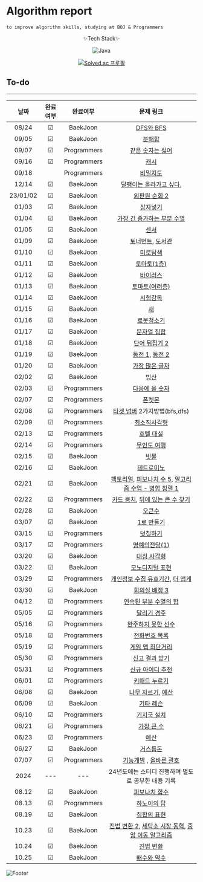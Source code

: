 # Algorithm report

    to improve algorithm skills, studying at BOJ & Programmers

<center>
✨Tech Stack✨

![Java](https://img.shields.io/badge/java-%23ED8B00.svg?style=for-the-badge&logo=java&logoColor=white)

[![Solved.ac
프로필](http://mazassumnida.wtf/api/v2/generate_badge?boj=abovenormal5023)](https://solved.ac/abovenormal5023)

</center>

## To-do

---

|    날짜    |  완료여부   |    완료여부     |                                                                                         문제 링크                                                                                          |
|:--------:|:-------:|:-----------:|:--------------------------------------------------------------------------------------------------------------------------------------------------------------------------------------:|
|  08/24   | &#9745; |  BaekJoon   |                                                                    [DFS와 BFS](https://www.acmicpc.net/problem/1260)                                                                    |
|  09/05   | &#9745; |  BaekJoon   |                                                                      [분해합](https://www.acmicpc.net/problem/2231)                                                                       |
|  09/07   | &#9745; | Programmers |                                                      [같은 숫자는 싫어](https://school.programmers.co.kr/learn/courses/30/lessons/12906)                                                      |
|  09/16   | &#9745; | Programmers |                                                         [캐시](https://school.programmers.co.kr/learn/courses/30/lessons/17680)                                                          |
|  09/18   |         | Programmers |                                                        [비밀지도](https://school.programmers.co.kr/learn/courses/30/lessons/17681)                                                         |
|  12/14   | &#9745; |  BaekJoon   |                                                                 [달팽이는 올라가고 싶다.](https://www.acmicpc.net/problem/2869)                                                                  |
| 23/01/02 | &#9745; |  BaekJoon   |                                                                   [외판원 순회 2](https://www.acmicpc.net/problem/10971)                                                                    |
|  01/03   | &#9745; |  BaekJoon   |                                                                      [상자넣기](https://www.acmicpc.net/problem/1965)                                                                      |
|  01/04   | &#9745; |  BaekJoon   |                                                                [가장 긴 증가하는 부분 수열](https://www.acmicpc.net/problem/11053)                                                                |
|  01/05   | &#9745; |  BaekJoon   |                                                                       [센서](https://www.acmicpc.net/problem/2212)                                                                       |
|  01/09   | &#9745; |  BaekJoon   |                                               [토너먼트](https://www.acmicpc.net/problem/1057), [도서관](https://www.acmicpc.net/problem/1461)                                                |
|  01/10   | &#9745; |  BaekJoon   |                                                                      [미로탐색](https://www.acmicpc.net/problem/2178)                                                                      |
|  01/11   | &#9745; |  BaekJoon   |                                                                    [토마토(1층)](https://www.acmicpc.net/problem/7576)                                                                     |
|  01/12   | &#9745; |  BaekJoon   |                                                                      [바이러스](https://www.acmicpc.net/problem/2606)                                                                      |
|  01/13   | &#9745; |  BaekJoon   |                                                                    [토마토(여러층)](https://www.acmicpc.net/problem/7569)                                                                    |
|  01/14   | &#9745; |  BaekJoon   |                                                                     [시험감독](https://www.acmicpc.net/problem/13458)                                                                      |
|  01/15   | &#9745; |  BaekJoon   |                                                                       [새](https://www.acmicpc.net/problem/1568)                                                                        |
|  01/16   | &#9745; |  BaekJoon   |                                                                     [로봇청소기](https://www.acmicpc.net/problem/14503)                                                                     |
|  01/17   | &#9745; |  BaekJoon   |                                                                    [문자열 집합](https://www.acmicpc.net/problem/14425)                                                                     |
|  01/18   | &#9745; |  BaekJoon   |                                                                   [단어 뒤집기 2](https://www.acmicpc.net/problem/17413)                                                                    |
|  01/19   | &#9745; |  BaekJoon   |                                               [동전 1](https://www.acmicpc.net/problem/2293), [동전 2](https://www.acmicpc.net/problem/2294)                                               |
|  01/20   | &#9745; |  BaekJoon   |                                                                    [가장 많은 글자](https://www.acmicpc.net/problem/1371)                                                                    |
|  02/02   | &#9745; |  BaekJoon   |                                                                       [빙산](https://www.acmicpc.net/problem/2573)                                                                       |
|  02/03   | &#9745; | Programmers |                                                      [다음에 올 숫자](https://school.programmers.co.kr/learn/courses/30/lessons/120924)                                                      |
|  02/07   | &#9745; | Programmers |                                                         [폰켓몬](https://school.programmers.co.kr/learn/courses/30/lessons/1845)                                                          |
|  02/08   | &#9745; | Programmers |                                                [타겟 넘버](https://school.programmers.co.kr/learn/courses/30/lessons/43165) 2가지방법(bfs,dfs)                                                 |
|  02/09   | &#9745; | Programmers |                                                       [최소직사각형](https://school.programmers.co.kr/learn/courses/30/lessons/86491)                                                        |
|  02/13   | &#9745; | Programmers |                                                       [호텔 대실](https://school.programmers.co.kr/learn/courses/30/lessons/155651)                                                        |
|  02/14   | &#9745; | Programmers |                                                       [무인도 여행](https://school.programmers.co.kr/learn/courses/30/lessons/154540)                                                       |
|  02/15   | &#9745; |  BaekJoon   |                                                                      [빗물](https://www.acmicpc.net/problem/14500)                                                                       |
|  02/16   | &#9745; |  BaekJoon   |                                                                     [테트로미노](https://www.acmicpc.net/problem/14500)                                                                     |
|  02/21   | &#9745; |  BaekJoon   |              [팩토리얼](https://www.acmicpc.net/problem/10872), [피보나치 수 5](https://www.acmicpc.net/problem/10870), [알고리즘 수업 - 병합 정렬 1](https://www.acmicpc.net/problem/24060)              |
|  02/22   | &#9745; | Programmers |              [카드 뭉치](https://school.programmers.co.kr/learn/courses/30/lessons/159994), [뒤에 있는 큰 수 찾기](https://school.programmers.co.kr/learn/courses/30/lessons/154539)               |
|  02/28   | &#9745; |  BaekJoon   |                                                                      [오큰수](https://www.acmicpc.net/problem/17298)                                                                      |
|  03/07   | &#9745; |  BaekJoon   |                                                                     [1로 만들기](https://www.acmicpc.net/problem/1463)                                                                     |
|  03/15   | &#9745; | Programmers |                                                        [덧칠하기](https://school.programmers.co.kr/learn/courses/30/lessons/161989)                                                        |
|  03/17   | &#9745; | Programmers |                                                      [명예의전당(1)](https://school.programmers.co.kr/learn/courses/30/lessons/138477)                                                      |
|  03/20   | &#9745; |  BaekJoon   |                                                                     [대칭 사각형](https://www.acmicpc.net/problem/1269)                                                                     |
|  03/22   | &#9745; |  BaekJoon   |                                                                    [모노디지털 표현](https://www.acmicpc.net/problem/2287)                                                                    |
|  03/29   | &#9745; | Programmers | [개인정보 수집 유효기간](http://school.programmers.co.kr/learn/courses/30/lessons/150370/solution_groups?language=java), [더 맵게](https://school.programmers.co.kr/learn/courses/30/lessons/42626) |
|  03/30   | &#9745; |  BaekJoon   |                                                                   [회의실 배정 3](https://www.acmicpc.net/problem/19622)                                                                    |
|  04/12   | &#9745; | Programmers |                                                    [연속된 부분 수열의 합](https://school.programmers.co.kr/learn/courses/30/lessons/178870)                                                    |
|  05/05   | &#9745; | Programmers |                                                       [달리기 경주](https://school.programmers.co.kr/learn/courses/30/lessons/178871)                                                       |
|  05/16   | &#9745; | Programmers |                                                     [완주하지 못한 선수](https://school.programmers.co.kr/learn/courses/30/lessons/42576)                                                      |
|  05/18   | &#9745; | Programmers |                                                       [전화번호 목록](https://school.programmers.co.kr/learn/courses/30/lessons/42577)                                                       |
|  05/19   | &#9745; | Programmers |                                                      [게임 맵 최단거리](https://school.programmers.co.kr/learn/courses/30/lessons/1844)                                                       |
|  05/30   | &#9745; | Programmers |                                                      [신고 결과 받기](https://school.programmers.co.kr/learn/courses/30/lessons/92334)                                                       |
|  05/31   | &#9745; | Programmers |                                                      [신규 아이디 추천](https://school.programmers.co.kr/learn/courses/30/lessons/72410)                                                      |
|  06/01   | &#9745; | Programmers |                                                       [키패드 누르기](https://school.programmers.co.kr/learn/courses/30/lessons/67256)                                                       |
|  06/08   | &#9745; |  BaekJoon   |                                               [나무 자르기](https://www.acmicpc.net/problem/2805), [예산](https://www.acmicpc.net/problem/2512)                                               |
|  06/09   | &#9745; |  BaekJoon   |                                                                     [기타 레슨](https://www.acmicpc.net/problem/2343)                                                                      |
|  06/10   | &#9745; | Programmers  |                                                       [기지국 설치](https://school.programmers.co.kr/learn/courses/30/lessons/12979)                                                        |
|  06/21   | &#9745; | Programmers  |                                                       [가장 큰 수](https://school.programmers.co.kr/learn/courses/30/lessons/42746)                                                        |
|  06/23   | &#9745; | Programmers  |                                                         [예산](https://school.programmers.co.kr/learn/courses/30/lessons/12982)                                                          |
|  06/27   | &#9745; |  BaekJoon   |                                                                     [거스름돈](https://www.acmicpc.net/problem/14916)                                                                      |
|  07/07   | &#9745; | Programmers  |                  [기능개발](https://school.programmers.co.kr/learn/courses/30/lessons/42586) , [올바른 괄호](https://school.programmers.co.kr/learn/courses/30/lessons/12909)                   |
|   2024   |   ---   |     ---     |                                                                             24년도에는 스터디 진행하며 별도로 공부한 내용 기록                                                                              |
|  08.12   | &#9745; |  BaekJoon   |                                                                    [피보나치 함수](https://www.acmicpc.net/problem/1003)                                                                     |
|  08.13   | &#9745; | Programmers |                                                       [하노이의 탑](https://school.programmers.co.kr/learn/courses/30/lessons/12946)                                                        |
|  08.19   | &#9745; | BaekJoon |                                                                     [집합의 표현](https://www.acmicpc.net/problem/1717)                                                                     |
|  10.23   | &#9745; | BaekJoon |                [진법 변환 2](https://www.acmicpc.net/problem/11005), [세탁소 시장 동혁](https://www.acmicpc.net/problem/2720), [중앙 이동 알고리즘](https://www.acmicpc.net/problem/2903)                 |
|  10.24   | &#9745; | BaekJoon |                                                                     [진법 변환](https://www.acmicpc.net/problem/2745)                                                                      |
|  10.25   | &#9745; | BaekJoon |                                                                     [배수와 약수](https://www.acmicpc.net/problem/5086)                                                                     |


[//]: # "☐ 체크 x "
[//]: # "☑ 체크 o"

![Footer](https://capsule-render.vercel.app/api?type=waving&color=auto&height=200&section=footer)
